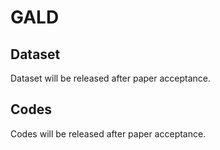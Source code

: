 # GALD

## Dataset
Dataset will be released after paper acceptance.

## Codes 
Codes will be released after paper acceptance.
